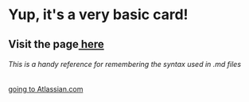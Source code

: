 # Yup, it's a very basic card!

## Visit the page<a href="./index.html" target="_new"> here</a>

###### This is a handy reference for remembering the syntax used in .md files
<a href="https://confluence.atlassian.com/bitbucketserver/markdown-syntax-guide-776639995.html" target = "_blank">going to Atlassian.com</a>
